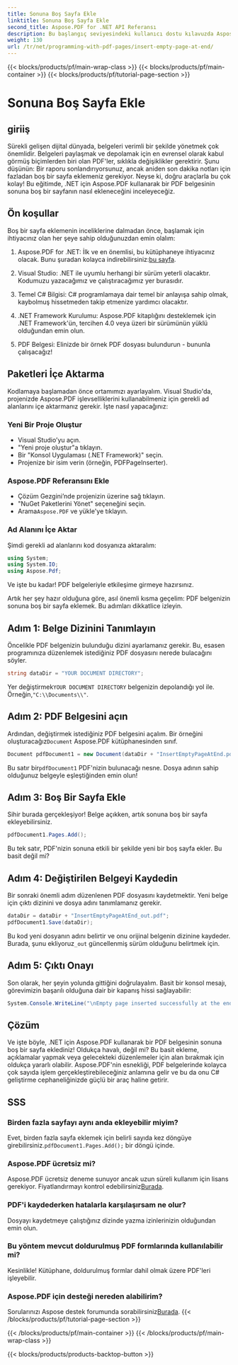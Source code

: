 ```yaml
---
title: Sonuna Boş Sayfa Ekle
linktitle: Sonuna Boş Sayfa Ekle
second_title: Aspose.PDF for .NET API Referansı
description: Bu başlangıç seviyesindeki kullanıcı dostu kılavuzda Aspose.PDF for .NET ile PDF belgesine boş bir sayfa eklemeyi zahmetsizce öğrenin. Hızlı düzenlemeler için mükemmel.
weight: 130
url: /tr/net/programming-with-pdf-pages/insert-empty-page-at-end/
---
```


{{< blocks/products/pf/main-wrap-class >}}
{{< blocks/products/pf/main-container >}}
{{< blocks/products/pf/tutorial-page-section >}}

# Sonuna Boş Sayfa Ekle

## giriiş

Sürekli gelişen dijital dünyada, belgeleri verimli bir şekilde yönetmek çok önemlidir. Belgeleri paylaşmak ve depolamak için en evrensel olarak kabul görmüş biçimlerden biri olan PDF'ler, sıklıkla değişiklikler gerektirir. Şunu düşünün: Bir raporu sonlandırıyorsunuz, ancak aniden son dakika notları için fazladan boş bir sayfa eklemeniz gerekiyor. Neyse ki, doğru araçlarla bu çok kolay! Bu eğitimde, .NET için Aspose.PDF kullanarak bir PDF belgesinin sonuna boş bir sayfanın nasıl ekleneceğini inceleyeceğiz.

## Ön koşullar

Boş bir sayfa eklemenin inceliklerine dalmadan önce, başlamak için ihtiyacınız olan her şeye sahip olduğunuzdan emin olalım:

1.  Aspose.PDF for .NET: İlk ve en önemlisi, bu kütüphaneye ihtiyacınız olacak. Bunu şuradan kolayca indirebilirsiniz:[bu sayfa](https://releases.aspose.com/pdf/net/).

2. Visual Studio: .NET ile uyumlu herhangi bir sürüm yeterli olacaktır. Kodumuzu yazacağımız ve çalıştıracağımız yer burasıdır.

3. Temel C# Bilgisi: C# programlamaya dair temel bir anlayışa sahip olmak, kaybolmuş hissetmeden takip etmenize yardımcı olacaktır.

4. .NET Framework Kurulumu: Aspose.PDF kitaplığını desteklemek için .NET Framework'ün, tercihen 4.0 veya üzeri bir sürümünün yüklü olduğundan emin olun.

5. PDF Belgesi: Elinizde bir örnek PDF dosyası bulundurun - bununla çalışacağız!

## Paketleri İçe Aktarma

Kodlamaya başlamadan önce ortamımızı ayarlayalım. Visual Studio'da, projenizde Aspose.PDF işlevselliklerini kullanabilmeniz için gerekli ad alanlarını içe aktarmanız gerekir. İşte nasıl yapacağınız:

### Yeni Bir Proje Oluştur

- Visual Studio’yu açın.
- "Yeni proje oluştur"a tıklayın.
- Bir "Konsol Uygulaması (.NET Framework)" seçin.
- Projenize bir isim verin (örneğin, PDFPageInserter).

### Aspose.PDF Referansını Ekle

- Çözüm Gezgini’nde projenizin üzerine sağ tıklayın.
- "NuGet Paketlerini Yönet" seçeneğini seçin.
-  Arama`Aspose.PDF` ve yükle'ye tıklayın.

### Ad Alanını İçe Aktar

Şimdi gerekli ad alanlarını kod dosyanıza aktaralım:

```csharp
using System;
using System.IO;
using Aspose.Pdf;
```

Ve işte bu kadar! PDF belgeleriyle etkileşime girmeye hazırsınız.

Artık her şey hazır olduğuna göre, asıl önemli kısma geçelim: PDF belgenizin sonuna boş bir sayfa eklemek. Bu adımları dikkatlice izleyin.

## Adım 1: Belge Dizinini Tanımlayın

Öncelikle PDF belgenizin bulunduğu dizini ayarlamanız gerekir. Bu, esasen programınıza düzenlemek istediğiniz PDF dosyasını nerede bulacağını söyler.

```csharp
string dataDir = "YOUR DOCUMENT DIRECTORY";
```

 Yer değiştirmek`YOUR DOCUMENT DIRECTORY` belgenizin depolandığı yol ile. Örneğin,`"C:\\Documents\\"`.

## Adım 2: PDF Belgesini açın

 Ardından, değiştirmek istediğiniz PDF belgesini açalım. Bir örneğini oluşturacağız`Document` Aspose.PDF kütüphanesinden sınıf.

```csharp
Document pdfDocument1 = new Document(dataDir + "InsertEmptyPageAtEnd.pdf");
```

 Bu satır bir`pdfDocument1` PDF'nizin bulunacağı nesne. Dosya adının sahip olduğunuz belgeyle eşleştiğinden emin olun!

## Adım 3: Boş Bir Sayfa Ekle

Sihir burada gerçekleşiyor! Belge açıkken, artık sonuna boş bir sayfa ekleyebilirsiniz. 

```csharp
pdfDocument1.Pages.Add();
```

Bu tek satır, PDF'nizin sonuna etkili bir şekilde yeni bir boş sayfa ekler. Bu basit değil mi?

## Adım 4: Değiştirilen Belgeyi Kaydedin

Bir sonraki önemli adım düzenlenen PDF dosyasını kaydetmektir. Yeni belge için çıktı dizinini ve dosya adını tanımlamanız gerekir.

```csharp
dataDir = dataDir + "InsertEmptyPageAtEnd_out.pdf";
pdfDocument1.Save(dataDir);
```

 Bu kod yeni dosyanın adını belirtir ve onu orijinal belgenin dizinine kaydeder. Burada, şunu ekliyoruz`_out` güncellenmiş sürüm olduğunu belirtmek için.

## Adım 5: Çıktı Onayı

Son olarak, her şeyin yolunda gittiğini doğrulayalım. Basit bir konsol mesajı, görevimizin başarılı olduğuna dair bir kapanış hissi sağlayabilir:

```csharp
System.Console.WriteLine("\nEmpty page inserted successfully at the end of document.\nFile saved at " + dataDir);
```

## Çözüm

Ve işte böyle, .NET için Aspose.PDF kullanarak bir PDF belgesinin sonuna boş bir sayfa eklediniz! Oldukça havalı, değil mi? Bu basit ekleme, açıklamalar yapmak veya gelecekteki düzenlemeler için alan bırakmak için oldukça yararlı olabilir. Aspose.PDF'nin esnekliği, PDF belgelerinde kolayca çok sayıda işlem gerçekleştirebileceğiniz anlamına gelir ve bu da onu C# geliştirme cephaneliğinizde güçlü bir araç haline getirir.

## SSS

### Birden fazla sayfayı aynı anda ekleyebilir miyim?
 Evet, birden fazla sayfa eklemek için belirli sayıda kez döngüye girebilirsiniz.`pdfDocument1.Pages.Add();` bir döngü içinde.

### Aspose.PDF ücretsiz mi?
 Aspose.PDF ücretsiz deneme sunuyor ancak uzun süreli kullanım için lisans gerekiyor. Fiyatlandırmayı kontrol edebilirsiniz[Burada](https://purchase.aspose.com/buy).

### PDF'i kaydederken hatalarla karşılaşırsam ne olur?
Dosyayı kaydetmeye çalıştığınız dizinde yazma izinlerinizin olduğundan emin olun.

### Bu yöntem mevcut doldurulmuş PDF formlarında kullanılabilir mi?
Kesinlikle! Kütüphane, doldurulmuş formlar dahil olmak üzere PDF'leri işleyebilir.

### Aspose.PDF için desteği nereden alabilirim?
 Sorularınızı Aspose destek forumunda sorabilirsiniz[Burada](https://forum.aspose.com/c/pdf/10).
{{< /blocks/products/pf/tutorial-page-section >}}

{{< /blocks/products/pf/main-container >}}
{{< /blocks/products/pf/main-wrap-class >}}

{{< blocks/products/products-backtop-button >}}

